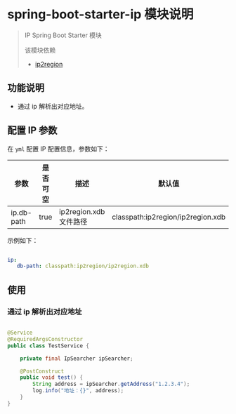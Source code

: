 # spring-boot-starter-ip 模块说明

> IP Spring Boot Starter 模块
>
> 该模块依赖
> * [ip2region](https://github.com/lionsoul2014/ip2region)

## 功能说明

* 通过 ip 解析出对应地址。

## 配置 IP 参数

在 `yml` 配置 IP 配置信息，参数如下：

|参数|是否可空|描述|默认值|
|---|---|---|---|
|ip.db-path|true|ip2region.xdb 文件路径|classpath:ip2region/ip2region.xdb|

示例如下：

```yml

ip:
   db-path: classpath:ip2region/ip2region.xdb

```

## 使用

### 通过 ip 解析出对应地址

```java

@Service
@RequiredArgsConstructor
public class TestService {

    private final IpSearcher ipSearcher;

    @PostConstruct
    public void test() {
        String address = ipSearcher.getAddress("1.2.3.4");
        log.info("地址：{}", address);
    }
}

```
